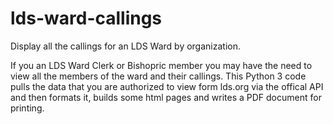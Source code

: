 # lds-ward-callings
Display all the callings for an LDS Ward by organization.

If you an LDS Ward Clerk or Bishopric member you may have the need to view all the members of the ward and their callings.
This Python 3 code pulls the data that you are authorized to view form lds.org via the offical API and then formats it, builds some html pages and writes a PDF document for printing.


